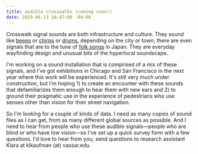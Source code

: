 ```yaml
---
title: audible crosswalks (coming soon!)
date: 2019-06-13 16:47:00 -04:00
---
```


Crosswalk signal sounds are both infrastructure and culture. They sound like [beeps](https://www.youtube.com/watch?v=xjAq9tPaNLg) or [chirps](https://www.youtube.com/watch?v=gpE5-x6u500) or [drums](https://www.youtube.com/watch?v=HSNYmcbsnQw), depending on the city or town; there are even signals that are to the tune of [folk songs](https://www.youtube.com/watch?v=F-7k2y-mXAw) in Japan. They are everyday wayfinding design and unusual bits of the hyperlocal soundscape.

I'm working on a sound installation that is comprised of a mix of these signals, and I've got exhibitions in Chicago and San Francisco in the next year where this work will be experienced. It's still very much under construction, but I'm hoping 1) to create an encounter with these sounds that defamiliarizes them enough to hear them with new ears and 2) to ground their pragmatic use in the experience of pedestrians who use senses other than vision for their street navigation. 

So I'm looking for a couple of kinds of data. I need as many copies of sound files as I can get, from as many different global sources as possible. And I need to hear from people who use these audible signals—people who are blind or who have low vision—so I've set up a quick survey form with a few questions. I'd love to hear from you; send questions to research assistant Klara at klkaufman (at) vassar.edu. 

 